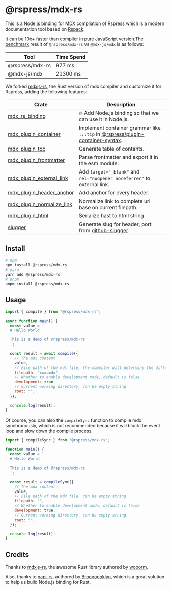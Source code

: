 # @rspress/mdx-rs

This is a Node.js binding for MDX compliation of [Rspress](https://rspress.dev) which is a modern documentation tool based on [Rspack](https://www.rspack.org/).

It can be 10x+ faster than compiler in pure JavaScript version.The [benchmark](./benches/index.mjs) result of `@rspress/mdx-rs` vs `@mdx-js/mdx` is as follows:

| Tool            | Time Spend |
| --------------- | ---------- |
| @rspress/mdx-rs | 977 ms     |
| @mdx-js/mdx     | 21300 ms   |

We forked [mdxjs-rs](https://github.com/wooorm/mdxjs-rs), the Rust version of mdx compiler and customize it for Rspress, adding the following features:

| Crate                                                       | Description                                                                                                                                                                               |
| ----------------------------------------------------------- | ----------------------------------------------------------------------------------------------------------------------------------------------------------------------------------------- |
| [mdx_rs_binding](./crates/binding)                          | 🔥 Add Node.js binding so that we can use it in Node.js.                                                                                                                                  |
| [mdx_plugin_container](./crates/plugin_container)           | Implement container grammar like `:::tip` in [@rspress/plugin-container-syntax](https://github.com/web-infra-dev/rspress/blob/main/packages/plugin-container-syntax/src/remarkPlugin.ts). |
| [mdx_plugin_toc](./crates/plugin_toc)                       | Generate table of contents.                                                                                                                                                               |
| [mdx_plugin_frontmatter](./crates/plugin_frontmatter)       | Parse frontmatter and export it in the esm module.                                                                                                                                        |
| [mdx_plugin_external_link](./crates/plugin_external_link)   | Add `target="_blank"` and `rel="noopener noreferrer"` to external link.                                                                                                                   |
| [mdx_plugin_header_anchor](./crates/plugin_header_anchor)   | Add anchor for every header.                                                                                                                                                              |
| [mdx_plugin_normalize_link](./crates/plugin_normalize_link) | Normalize link to complete url base on current filepath.                                                                                                                                  |
| [mdx_plugin_html](./crates/plugin_html)                     | Serialize hast to html string                                                                                                                                                             |
| [slugger](./crates/slugger)                                 | Generate slug for header, port from [github-slugger](https://github.com/Flet/github-slugger).                                                                                             |

## Install

```bash
# npm
npm install @rspress/mdx-rs
# yarn
yarn add @rspress/mdx-rs
# pnpm
pnpm install @rspress/mdx-rs
```

## Usage

```js
import { compile } from "@rspress/mdx-rs";

async function main() {
  const value = `
  # Hello World

  This is a demo of @rspress/mdx-rs
  `;

  const result = await compile({
    // The mdx content
    value,
    // File path of the mdx file, the compiler will determine the different syntax(md/mdx) based on the file extension
    filepath: "xxx.mdx",
    // Whether to enable development mode, default is false
    development: true,
    // Current working directory, can be empty string
    root: "",
  });

  console.log(result);
}
```

Of course, you can also the `compileSync` function to compile mdx synchronously, which is not recommended because it will block the event loop and slow down the compile process.

```js
import { compileSync } from "@rspress/mdx-rs";

function main() {
  const value = `
  # Hello World

  This is a demo of @rspress/mdx-rs
  `;

  const result = compileSync({
    // The mdx content
    value,
    // File path of the mdx file, can be empty string
    filepath: "",
    // Whether to enable development mode, default is false
    development: true,
    // Current working directory, can be empty string
    root: "",
  });

  console.log(result);
}
```

## Credits

Thanks to [mdxjs-rs](https://github.com/wooorm/mdxjs-rs), the awesome Rust library authored by [wooorm](https://github.com/wooorm).

Also, thanks to [napi-rs](https://github.com/napi-rs/napi-rs), authored by [Brooooooklyn](https://github.com/Brooooooklyn), which is a great solution to help us build Node.js binding for Rust.
